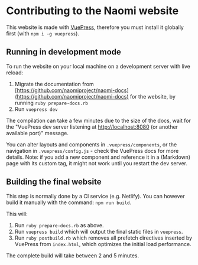 # Contributing to the Naomi website

This website is made with [VuePress](https://vuepress.vuejs.org/), therefore you must install it globally first (with `npm i -g vuepress`).

## Running in development mode

To run the website on your local machine on a development server with live reload:

1. Migrate the documentation from [https://github.com/naomiproject/naomi-docs](https://github.com/naomiproject/naomi-docs) for the website, by running `ruby prepare-docs.rb`
2. Run `vuepress dev`

The compilation can take a few minutes due to the size of the docs, wait for the "VuePress dev server listening at [http://localhost:8080](http://localhost:8080) (or another available port)" message.

You can alter layouts and components in `.vuepress/components`, or the navigation in `.vuepress/config.js` - check the VuePress docs for more details. Note: if you add a new component and reference it in a (Markdown) page with its custom tag, it might not work until you restart the dev server.

## Building the final website

This step is normally done by a CI service (e.g. Netlify).
You can however build it manually with the command: `npm run build`.

This will:

1. Run `ruby prepare-docs.rb` as above.
2. Run `vuepress build` which will output the final static files in `vuepress`.
3. Run `ruby postbuild.rb` which removes all prefetch directives inserted by VuePress from `index.html`, which optimizes the initial load performance.

The complete build will take between 2 and 5 minutes.
